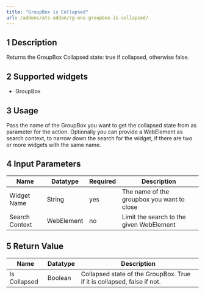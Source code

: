 ```yaml
---
title: "GroupBox is Collapsed"
url: /addons/ats-addon/rg-one-groupbox-is-collapsed/
---
```


## 1 Description

Returns the GroupBox Collapsed state: true if collapsed, otherwise false.

## 2 Supported widgets

* GroupBox

## 3 Usage

Pass the name of the GroupBox you want to get the collapsed state from as parameter for the action.
Optionally you can provide a WebElement as search context, to narrow down the search for the widget, if there are two or more widgets with the same name.

## 4 Input Parameters

Name | Datatype | Required | Description
--- | --- | --- | ---
Widget Name | String | yes | The name of the groupbox you want to close
Search Context | WebElement | no | Limit the search to the given WebElement

## 5 Return Value

Name | Datatype | Description
--- | --- | ---
Is Collapsed | Boolean | Collapsed state of the GroupBox. True if it is collapsed, false if not.
